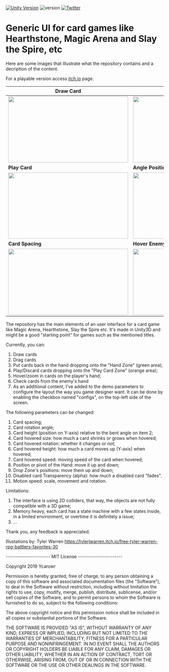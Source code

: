[![Unity Version](https://img.shields.io/badge/Unity-2022.3.62f1%2B-blue.svg)](https://unity3d.com/get-unity/download)
![version](https://img.shields.io/badge/version-1.2-blue)
[![Twitter](https://img.shields.io/twitter/follow/ycarowr.svg?label=Follow@ycarowr&style=social)](https://twitter.com/intent/follow?screen_name=ycarowr)

# Generic UI for card games like Hearthstone, Magic Arena and Slay the Spire, etc
Here are some images that illustrate what the repository contains and a decription of the content. 

For a playable version access [itch.io](https://ycarowr.itch.io/cardgameui) page.

|Draw Card|Hover Card|
|------------|-------------|
|<img width="382" height="210" src="https://github.com/ycarowr/UiCard/blob/master/Assets/Textures/Ui%20Card%20Gifs/v1.2/drawing.gif">|<img width="382" height="210" src="https://github.com/ycarowr/UiCard/blob/master/Assets/Textures/Ui%20Card%20Gifs/v1.2/hovering.gif">
|<b>Play Card</b>|<b> Angle Positioning</b>
|<img width="382" height="210" src="https://github.com/ycarowr/UiCard/blob/master/Assets/Textures/Ui%20Card%20Gifs/v1.2/play.gif">|<img width="382" height="210" src="https://github.com/ycarowr/UiCard/blob/master/Assets/Textures/Ui%20Card%20Gifs/v1.2/angle.gif">
|<b>Card Spacing</b>|<b> Hover Enemy Card </b>|
<img width="382" height="210" src="https://github.com/ycarowr/UiCard/blob/master/Assets/Textures/Ui%20Card%20Gifs/v1.2/spacing.gif">|<img width="382" height="210" src="/Assets/Textures/Ui%20Card%20Gifs/v1.2/hoverenemy.gif">|

The repository has the main elements of an user interface for a card game like Magic Arena, Hearthstone, Slay the Spire etc. It's made in Unity3D and might be a good "starting point" for games such as the mentioned titles.

Currently, you can:

1. Draw cards
2. Drag cards 
3. Put cards back in the hand dropping onto the "Hand Zone" (green area);
4. Play/Discard cards dropping onto the "Play Card Zone" (orange area);
5. Hover/zoom in cards on the player's hand;
6. Check cards from the enemy's hand
7. As an additional content, I've added to the demo parameters to configure the layout the way you game designer want. It can be done by enabling the checkbox named "configs", on the top-left side of the screen.

The following parameters can be changed:

1. Card spacing;
2. Card rotation angle;
4. Card height (position on Y-axis) relative to the bent angle on item 2;
5. Card hovered size: how much a card shrinks or grows when hovered;
6. Card hovered rotation: whether it changes or not;
7. Card hovered height: how much a card moves up (Y-axis) when hovered;
8. Card hovered speed: moving speed of the card when hovered;
9. Position or pivot of the Hand: move it up and down;
10. Drop Zone's positions: move them up and down;
11. Disabled card Transparency (alpha): how much a disabled card "fades".
12. Motion speed: scale, movement and rotation.

Limitations:
1. The interface is using 2D colliders, that way, the objects are not fully compatible with a 3D game;
2. Memory heavy, each card has a state machine with a few states inside, in a limited environment, or overtime it is definitely a issue;
3. ...

Thank you, any feedback is appreciated.

Illustations by: Tyler Warren https://tylerjwarren.itch.io/free-tyler-warren-rpg-battlers-favorites-30

---------------------- MIT License ----------------------

Copyright 2019 Ycarowr

Permission is hereby granted, free of charge, to any person obtaining a copy of this software and associated documentation files (the "Software"), to deal in the Software without restriction, including without limitation the rights to use, copy, modify, merge, publish, distribute, sublicense, and/or sell copies of the Software, and to permit persons to whom the Software is furnished to do so, subject to the following conditions:

The above copyright notice and this permission notice shall be included in all copies or substantial portions of the Software.

THE SOFTWARE IS PROVIDED "AS IS", WITHOUT WARRANTY OF ANY KIND, EXPRESS OR IMPLIED, INCLUDING BUT NOT LIMITED TO THE WARRANTIES OF MERCHANTABILITY, FITNESS FOR A PARTICULAR PURPOSE AND NONINFRINGEMENT. IN NO EVENT SHALL THE AUTHORS OR COPYRIGHT HOLDERS BE LIABLE FOR ANY CLAIM, DAMAGES OR OTHER LIABILITY, WHETHER IN AN ACTION OF CONTRACT, TORT OR OTHERWISE, ARISING FROM, OUT OF OR IN CONNECTION WITH THE SOFTWARE OR THE USE OR OTHER DEALINGS IN THE SOFTWARE.

